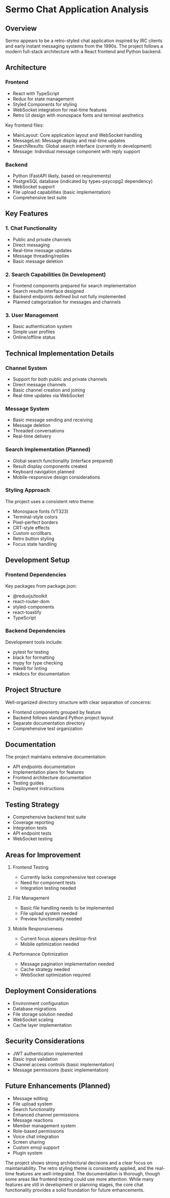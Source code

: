 # Sermo Chat Application Analysis

## Overview
Sermo appears to be a retro-styled chat application inspired by IRC clients and early instant messaging systems from the 1990s. The project follows a modern full-stack architecture with a React frontend and Python backend.

## Architecture

### Frontend
- React with TypeScript
- Redux for state management
- Styled Components for styling
- WebSocket integration for real-time features
- Retro UI design with monospace fonts and terminal aesthetics

Key frontend files:
- MainLayout: Core application layout and WebSocket handling
- MessageList: Message display and real-time updates
- SearchResults: Global search interface (currently in development)
- Message: Individual message component with reply support

### Backend
- Python (FastAPI likely, based on requirements)
- PostgreSQL database (indicated by types-psycopg2 dependency)
- WebSocket support
- File upload capabilities (basic implementation)
- Comprehensive test suite

## Key Features

### 1. Chat Functionality
- Public and private channels
- Direct messaging
- Real-time message updates
- Message threading/replies
- Basic message deletion

### 2. Search Capabilities (In Development)
- Frontend components prepared for search implementation
- Search results interface designed
- Backend endpoints defined but not fully implemented
- Planned categorization for messages and channels

### 3. User Management
- Basic authentication system
- Simple user profiles
- Online/offline status

## Technical Implementation Details

### Channel System
- Support for both public and private channels
- Direct message channels
- Basic channel creation and joining
- Real-time updates via WebSocket

### Message System
- Basic message sending and receiving
- Message deletion
- Threaded conversations
- Real-time delivery

### Search Implementation (Planned)
- Global search functionality (interface prepared)
- Result display components created
- Keyboard navigation planned
- Mobile-responsive design considerations

### Styling Approach
The project uses a consistent retro theme:
- Monospace fonts (VT323)
- Terminal-style colors
- Pixel-perfect borders
- CRT-style effects
- Custom scrollbars
- Retro button styling
- Focus state handling

## Development Setup

### Frontend Dependencies
Key packages from package.json:
- @reduxjs/toolkit
- react-router-dom
- styled-components
- react-toastify
- TypeScript

### Backend Dependencies
Development tools include:
- pytest for testing
- black for formatting
- mypy for type checking
- flake8 for linting
- mkdocs for documentation

## Project Structure
Well-organized directory structure with clear separation of concerns:
- Frontend components grouped by feature
- Backend follows standard Python project layout
- Separate documentation directory
- Comprehensive test organization

## Documentation
The project maintains extensive documentation:
- API endpoints documentation
- Implementation plans for features
- Frontend architecture documentation
- Testing guides
- Deployment instructions

## Testing Strategy
- Comprehensive backend test suite
- Coverage reporting
- Integration tests
- API endpoint tests
- WebSocket testing

## Areas for Improvement
1. Frontend Testing
   - Currently lacks comprehensive test coverage
   - Need for component tests
   - Integration testing needed

2. File Management
   - Basic file handling needs to be implemented
   - File upload system needed
   - Preview functionality needed

3. Mobile Responsiveness
   - Current focus appears desktop-first
   - Mobile optimization needed

4. Performance Optimization
   - Message pagination implementation needed
   - Cache strategy needed
   - WebSocket optimization required

## Deployment Considerations
- Environment configuration
- Database migrations
- File storage solution needed
- WebSocket scaling
- Cache layer implementation

## Security Considerations
- JWT authentication implemented
- Basic input validation
- Channel access controls (basic implementation)
- Message permissions (basic implementation)

## Future Enhancements (Planned)
- Message editing
- File upload system
- Search functionality
- Enhanced channel permissions
- Message reactions
- Member management system
- Role-based permissions
- Voice chat integration
- Screen sharing
- Custom emoji support
- Plugin system

The project shows strong architectural decisions and a clear focus on maintainability. The retro styling theme is consistently applied, and the real-time features are well-integrated. The documentation is thorough, though some areas like frontend testing could use more attention. While many features are still in development or planning stages, the core chat functionality provides a solid foundation for future enhancements.